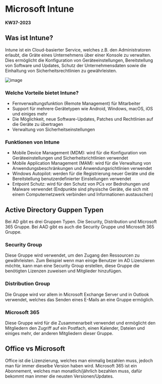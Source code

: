 # Microsoft Intune

**KW37-2023**

## Was ist Intune?

Intune ist ein Cloud-basierter Service, welches z.B. den Administratoren erlaubt, die Gräte eines Unternehmens über einer Konsole zu verwalten. Dies ermöglicht die Konfiguration von Geräteeinstellungen, Bereitstellung von Software und Updates, Schutz der Unternehmensdaten sowie die Einhaltung von Sicherheitsrechtlinien zu gewährleisten. 

![image](https://github.com/banointan/myitjournal/assets/117153686/601f0060-d62e-42da-a84c-e8d639d47cba)

### Welche Vorteile bietet Intune?

- Fernverwaltungsfunktion (Remote Management) für Mitarbeiter 
-	Support für mehrere Gerätetypen wie Android, Windows, macOS, iOS und einiges mehr
-	Die Möglichkeit, neue Software-Updates, Patches und Rechtlinien auf die Geräte zu übertragen
-	Verwaltung von Sicherheitseinstellungen

### Funktionen von Intune

-	Mobile Device Management (MDM): wird für die Konfiguration von Geräteeinstellungen und Sicherheitsrichtlinien verwendet
-	Mobile Application Management (MAM): wird für die Verwaltung von Anwendungsbeschränkungen und Anwendungsrichtlinien verwendet
-	Windows Autopilot: werden für die Registrierung neuer Geräte und die Bereitstellung benutzerdefinierter Einstellungen verwendet
-	Entpoint Schutz: wird für den Schutz von PCs vor Bedrohungen und Malware verwendet (Endpunkte sind physische Geräte, die sich mit einem Computernetzwerk verbinden und Informationen austauschen)

## Active Directory Guppen Typen

Bei AD gibt es drei Gruppen Typen. Die Security, Distribution und Microsoft 365 Gruppe. Bei AAD gibt es auch die Security Gruppe und Microsoft 365 Gruppe.

### Security Group 
Diese Gruppe wird verwendet, um den Zugang den Ressourcen zu gewährleisten. Zum Beispiel wenn man einige Benutzer im AD Lizenzieren möchte, kann man eine Security Group erstellen, diese Gruppe die benötigten Lizenzen zuweisen und Mitglieder hinzufügen.

### Distribution Group

Die Gruppe wird vor allem in Microsoft Exchange Server und in Outlook verwendet, welches das Senden eines E-Mails an eine Gruppe ermöglich. 

### Microsoft 365

Diese Gruppe wird für die Zusammenarbeit verwendet und ermöglicht den Mitgliedern den Zugriff auf ein Postfach, einen Kalender, Dateien und einiges mehr, der anderen Mitgliedern dieser Gruppe.

## Office vs Microsoft

Office ist die Lizenzierung, welches man einmalig bezahlen muss, jedoch man für immer dieselbe Version haben wird. Microsoft 365 ist ein Abonnement, welches man monatlich/jährlich bezahlen muss, dafür bekommt man immer die neusten Versionen/Updates.
